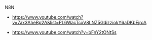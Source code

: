 N8N
- https://www.youtube.com/watch?v=7ax3AheBp2A&list=PL6WacTcxV8LNZ5GdizziokY6aDKbEjroA

- https://www.youtube.com/watch?v=bFnY2tONtSs 